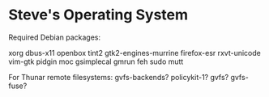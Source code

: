 # Steve's Operating System

Required Debian packages:

xorg dbus-x11 openbox tint2 gtk2-engines-murrine firefox-esr rxvt-unicode vim-gtk pidgin moc gsimplecal gmrun feh sudo mutt

For Thunar remote filesystems: gvfs-backends? policykit-1? gvfs? gvfs-fuse?

